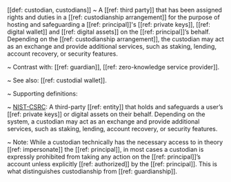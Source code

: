 [[def: custodian, custodians]]
~ A [[ref: third party]] that has been assigned rights and duties in a [[ref: custodianship arrangement]] for the purpose of hosting and safeguarding a [[ref: principal]]'s [[ref: private keys]], [[ref: digital wallet]] and [[ref: digital assets]] on the [[ref: principal]]’s behalf. Depending on the [[ref: custodianship arrangement]], the custodian may act as an exchange and provide additional services, such as staking, lending, account recovery, or security features.

~ Contrast with: [[ref: guardian]], [[ref: zero-knowledge service provider]].

~ See also: [[ref: custodial wallet]].

~ Supporting definitions:

~ [NIST-CSRC](https://csrc.nist.gov/glossary/term/custodian): A third-party [[ref: entity]] that holds and safeguards a user’s [[ref: private keys]] or digital assets on their behalf. Depending on the system, a custodian may act as an exchange and provide additional services, such as staking, lending, account recovery, or security features.

~ Note: While a custodian technically has the necessary access to in theory [[ref: impersonate]] the [[ref: principal]], in most cases a custodian is expressly prohibited from taking any action on the [[ref: principal]]’s account unless explicitly [[ref: authorized]] by the [[ref: principal]]. This is what distinguishes custodianship from [[ref: guardianship]].

